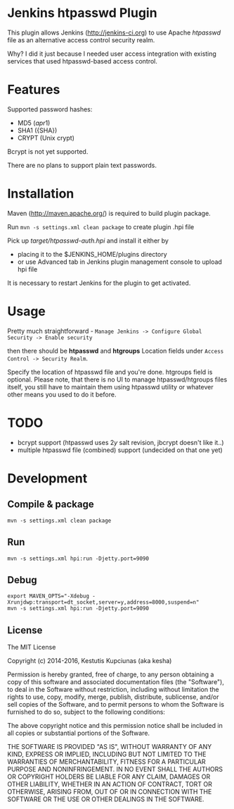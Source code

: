 Jenkins htpasswd Plugin
=======================

This plugin allows Jenkins (http://jenkins-ci.org) to use Apache *htpasswd* 
file as an alternative access control security realm.

Why? I did it just because I needed user access integration with existing
services that used htpasswd-based access control.

Features
========

Supported password hashes:
 - MD5 ($apr1$)
 - SHA1 ({SHA})
 - CRYPT (Unix crypt)

Bcrypt is not yet supported.

There are no plans to support plain text passwords.


Installation
============

Maven (http://maven.apache.org/) is required to build plugin package.

Run
	`mvn -s settings.xml clean package`
to create plugin .hpi file

Pick up *target/htpasswd-auth.hpi* and install it either by
 * placing it to the $JENKINS_HOME/plugins directory
 * or use Advanced tab in Jenkins plugin management console to upload hpi file

It is necessary to restart Jenkins for the plugin to get activated.

Usage
=====

Pretty much straightforward -
  `Manage Jenkins -> Configure Global Security -> Enable security`

then there should be **htpasswd** and **htgroups** Location fields under `Access Control -> Security Realm`.

Specify the location of htpasswd file and you're done. htgroups field is optional. Please note, that there is no UI
to manage htpasswd/htgroups files itself, you still have to maintain them using htpasswd utility or
whatever other means you used to do it before.


TODO
====
 - bcrypt support (htpasswd uses $2y$ salt revision, jbcrypt doesn't like it..)
 - multiple htpasswd file (combined) support (undecided on that one yet)


Development
===========

Compile & package
-----------------
	mvn -s settings.xml clean package

Run 
---
	mvn -s settings.xml hpi:run -Djetty.port=9090

Debug
-----
```
export MAVEN_OPTS="-Xdebug -Xrunjdwp:transport=dt_socket,server=y,address=8000,suspend=n"
mvn -s settings.xml hpi:run -Djetty.port=9090
```

License
-------

  The MIT License
 
  Copyright (c) 2014-2016, Kestutis Kupciunas (aka kesha)
 
  Permission is hereby granted, free of charge, to any person obtaining a copy
  of this software and associated documentation files (the "Software"), to deal
  in the Software without restriction, including without limitation the rights
  to use, copy, modify, merge, publish, distribute, sublicense, and/or sell
  copies of the Software, and to permit persons to whom the Software is
  furnished to do so, subject to the following conditions:
 
  The above copyright notice and this permission notice shall be included in
  all copies or substantial portions of the Software.
 
  THE SOFTWARE IS PROVIDED "AS IS", WITHOUT WARRANTY OF ANY KIND, EXPRESS OR
  IMPLIED, INCLUDING BUT NOT LIMITED TO THE WARRANTIES OF MERCHANTABILITY,
  FITNESS FOR A PARTICULAR PURPOSE AND NONINFRINGEMENT. IN NO EVENT SHALL THE
  AUTHORS OR COPYRIGHT HOLDERS BE LIABLE FOR ANY CLAIM, DAMAGES OR OTHER
  LIABILITY, WHETHER IN AN ACTION OF CONTRACT, TORT OR OTHERWISE, ARISING FROM,
  OUT OF OR IN CONNECTION WITH THE SOFTWARE OR THE USE OR OTHER DEALINGS IN
  THE SOFTWARE.
 

